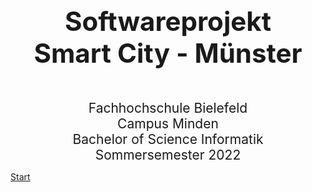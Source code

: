 <div style="text-align: center; font-size: 3em; font-weight: bold; margin: 0px 0px 0px 0px">Softwareprojekt<br>Smart City - Münster</div>
 

<div style="text-align: center; font-size: 1.5em;margin: 50px 0px 0px 0px">
	Fachhochschule Bielefeld<br> 
	Campus Minden<br>
	Bachelor of Science Informatik<br>
	Sommersemester 2022<br>
</div>

[Start](_einleitung/projektuebersicht)